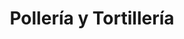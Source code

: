 ---
title: "Pollería y Tortillería"
url: /santa-catarina-pinula/polleria-y-tortilleria/
shop: carnicero
---
